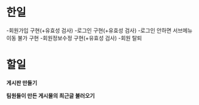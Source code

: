 # 한일
-회원가입 구현(+유효성 검사)
-로그인 구현(+유효성 검사)
-로그인 안하면 서브메뉴 이동 불가 구현
-회원정보수정 구현(+유효성 검사)
-회원 탈퇴


# 할일
**게시판 만들기**


**팀원들이 만든 게시물의 최근글 불러오기**


